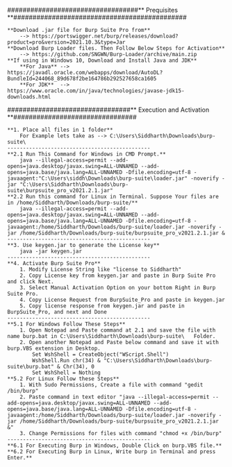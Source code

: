 ##################################** Prequisites **#############################################

	**Download .jar file for Burp Suite Pro from**
		--> https://portswigger.net/burp/releases/download?product=pro&version=2021.10.3&type=Jar
	**Download Burp Loader files. Then Follow Below Steps for Activation**
		--> https://github.com/SNGWN/Burp-Loader/archive/main.zip
	**If using in Windows 10, Download and Install Java and JDK**
		**For Java** --> https://javadl.oracle.com/webapps/download/AutoDL?BundleId=244068_89d678f2be164786b292527658ca1605
		**For JDK**  --> https://www.oracle.com/in/java/technologies/javase-jdk15-downloads.html

################################** Execution and Activation **################################
	
	**1. Place all files in 1 folder**
		For Example lets take as --> C:\Users\Siddharth\Downloads\burp-suite\
	----------------------------------------------
	**2.1 Run This Command for Windows in CMD Prompt.**
		java --illegal-access=permit --add-opens=java.desktop/javax.swing=ALL-UNNAMED --add-opens=java.base/java.lang=ALL-UNNAMED -Dfile.encoding=utf-8 -javaagent:"C:\Users\siddh\Downloads\burp-suite\loader.jar" -noverify -jar "C:\Users\Siddharth\Downloads\burp-suite\burpsuite_pro_v2021.2.1.jar"
	**2.2 Run this command for Linux in Terminal. Suppose Your files are in /home/Siddharth/Downloads/burp-suite/**
		java --illegal-access=permit --add-opens=java.desktop/javax.swing=ALL-UNNAMED --add-opens=java.base/java.lang=ALL-UNNAMED -Dfile.encoding=utf-8 -javaagent:/home/Siddharth/Downloads/burp-suite/loader.jar -noverify -jar /home/Siddharth/Downloads/burp-suite/burpsuite_pro_v2021.2.1.jar &
	----------------------------------------------
	**3. Use keygen.jar to generate the License key**
		java -jar keygen.jar
	----------------------------------------------
	**4. Activate Burp Suite Pro**
		1. Modify License String like "license to Siddharth"
		2. Copy License key from keygen.jar and paste in Burp Suite Pro and click Next.
		3. Select Manual Activation Option on your bottom Right in Burp Suite Pro.
		4. Copy License Request from BurpSuite_Pro and paste in keygen.jar
		5. Copy license response from keygen.jar and paste in BurpSuite_Pro, and next and Done
	----------------------------------------------
	**5.1 For Windows Follow These Steps**
		1. Open Notepad and Paste command at 2.1 and save the file with name burp.bat in C:\Users\Siddharth\Downloads\burp-suite\   Folder.
		2. Open another Notepad and Paste below command and save it with burp.VBS extension in Desktop.
			Set WshShell = CreateObject("WScript.Shell")
			WshShell.Run chr(34) & "C:\Users\Siddharth\Downloads\burp-suite\burp.bat" & Chr(34), 0
			Set WshShell = Nothing
	**5.2 For Linux Follow these Steps**
		1. With Sudo Permissions, Create a file with command "gedit /bin/burp"
		2. Paste command in text editor "java --illegal-access=permit --add-opens=java.desktop/javax.swing=ALL-UNNAMED --add-opens=java.base/java.lang=ALL-UNNAMED -Dfile.encoding=utf-8 -javaagent:/home/Siddharth/Downloads/burp-suite/loader.jar -noverify -jar /home/Siddharth/Downloads/burp-suite/burpsuite_pro_v2021.2.1.jar &"
		3. Change Permissions for files with command "chmod +x /bin/burp"
	----------------------------------------------
	**6.1 For Executing Burp in Windows, Double Click on burp.VBS file.**
	**6.2 For Executing Burp in Linux, Write burp in Terminal and press Enter.**

